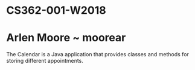 # CS362-001-W2018
# Arlen Moore ~ moorear
The Calendar is a Java application that provides classes and methods for storing different appointments.

